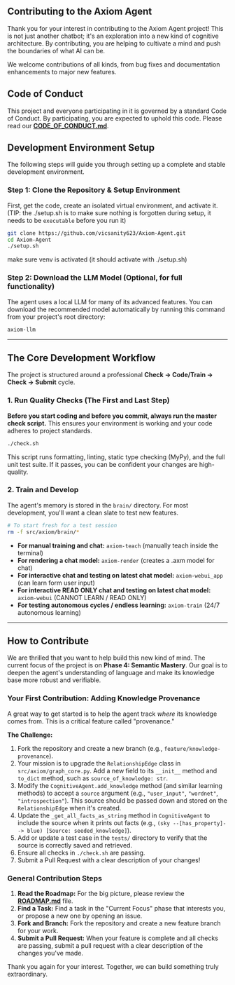 ## Contributing to the Axiom Agent

Thank you for your interest in contributing to the Axiom Agent project! This is not just another chatbot; it's an exploration into a new kind of cognitive architecture. By contributing, you are helping to cultivate a mind and push the boundaries of what AI can be.

We welcome contributions of all kinds, from bug fixes and documentation enhancements to major new features.

## Code of Conduct

This project and everyone participating in it is governed by a standard Code of Conduct. By participating, you are expected to uphold this code. Please read our **[CODE_OF_CONDUCT.md](CODE_OF_CONDUCT.md)**.

## Development Environment Setup

The following steps will guide you through setting up a complete and stable development environment.

### Step 1: Clone the Repository & Setup Environment
First, get the code, create an isolated virtual environment, and activate it. (TIP: the ./setup.sh is to make sure nothing is forgotten during setup, it needs to be `executable` before you run  it)
```bash
git clone https://github.com/vicsanity623/Axiom-Agent.git
cd Axiom-Agent
./setup.sh
```
make sure venv is activated (it should activate with ./setup.sh)


### Step 2: Download the LLM Model (Optional, for full functionality)
The agent uses a local LLM for many of its advanced features. You can download the recommended model automatically by running this command from your project's root directory:
```bash
axiom-llm
```

---

## The Core Development Workflow

The project is structured around a professional **Check -> Code/Train -> Check -> Submit** cycle.

### 1. Run Quality Checks (The First and Last Step)
**Before you start coding and before you commit, always run the master check script.** This ensures your environment is working and your code adheres to project standards.
```bash
./check.sh
```
This script runs formatting, linting, static type checking (MyPy), and the full unit test suite. If it passes, you can be confident your changes are high-quality.

### 2. Train and Develop
The agent's memory is stored in the `brain/` directory. For most development, you'll want a clean slate to test new features.
```bash
# To start fresh for a test session
rm -f src/axiom/brain/*
```
*   **For manual training and chat:** ```axiom-teach``` (manually teach inside the terminal)
*   **For rendering a chat model:** ```axiom-render``` (creates a .axm model for chat)
*   **For interactive chat and testing on latest chat model:** ```axiom-webui_app``` (can learn form user input)
*   **For interactive READ ONLY chat and testing on latest chat model:** ```axiom-webui``` (CANNOT LEARN / READ ONLY)
*   **For testing autonomous cycles / endless learning:** ```axiom-train``` (24/7 autonomous learning)

---

## How to Contribute

We are thrilled that you want to help build this new kind of mind. The current focus of the project is on **Phase 4: Semantic Mastery**. Our goal is to deepen the agent's understanding of language and make its knowledge base more robust and verifiable.

### Your First Contribution: Adding Knowledge Provenance

A great way to get started is to help the agent track *where* its knowledge comes from. This is a critical feature called "provenance."

**The Challenge:**
1.  Fork the repository and create a new branch (e.g., `feature/knowledge-provenance`).
2.  Your mission is to upgrade the `RelationshipEdge` class in `src/axiom/graph_core.py`. Add a new field to its `__init__` method and `to_dict` method, such as `source_of_knowledge: str`.
3.  Modify the `CognitiveAgent.add_knowledge` method (and similar learning methods) to accept a `source` argument (e.g., `"user_input"`, `"wordnet"`, `"introspection"`). This source should be passed down and stored on the `RelationshipEdge` when it's created.
4.  Update the `_get_all_facts_as_string` method in `CognitiveAgent` to include the source when it prints out facts (e.g., `(sky --[has_property]--> blue) [Source: seeded_knowledge]`).
5.  Add or update a test case in the `tests/` directory to verify that the source is correctly saved and retrieved.
6.  Ensure all checks in `./check.sh` are passing.
7.  Submit a Pull Request with a clear description of your changes!

### General Contribution Steps
1.  **Read the Roadmap:** For the big picture, please review the **[ROADMAP.md](ROADMAP.md)** file.
2.  **Find a Task:** Find a task in the "Current Focus" phase that interests you, or propose a new one by opening an issue.
3.  **Fork and Branch:** Fork the repository and create a new feature branch for your work.
4.  **Submit a Pull Request:** When your feature is complete and all checks are passing, submit a pull request with a clear description of the changes you've made.

Thank you again for your interest. Together, we can build something truly extraordinary.
